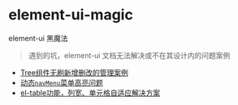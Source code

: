 # element-ui-magic
element-ui 黑魔法

> 遇到的坑，element-ui 文档无法解决或不在其设计内的问题案例

* [Tree组件无刷新增删改的管理案例](https://github.com/Kuaizi-co/TreeManager)
* [动态`navMenu`菜单高亮问题](https://github.com/tomieric/element-ui-magic/issues/1)
* [el-table功能，列宽、单元格自适应解决方案](https://github.com/Kuaizi-co/kz-table)
